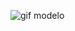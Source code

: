 ![gif modelo](https://media.giphy.com/media/v1.Y2lkPTc5MGI3NjExaGgweWI3MWo2Zm9zamt6eHExcTcxZzAyZHU1MHI0OHBqeXNkeWV3cyZlcD12MV9pbnRlcm5hbF9naWZfYnlfaWQmY3Q9Zw/rbH250yYXjwVS0fjTW/giphy.gif)
